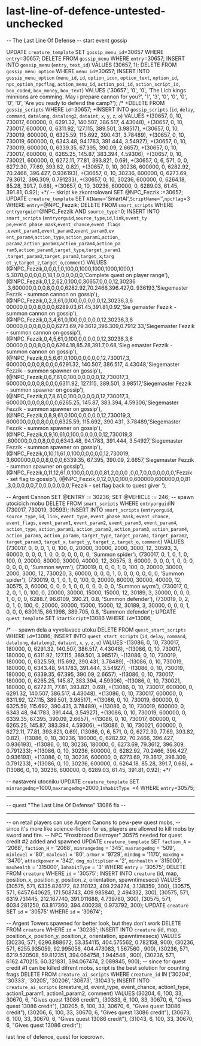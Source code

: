 last-line-of-defence-untested-unchecked
=======================================
-- The Last Line Of Defense
-- start event gossip

UPDATE `creature_template` SET `gossip_menu_id`=30657 WHERE `entry`=30657;
DELETE FROM `gossip_menu` WHERE `entry`=30657;
INSERT INTO `gossip_menu` (`entry`, `text_id`) VALUES (30657, 1);
DELETE FROM `gossip_menu_option` WHERE `menu_id`=30657;
INSERT INTO `gossip_menu_option` (`menu_id`, `id`, `option_icon`, `option_text`, `option_id`, `npc_option_npcflag`, `action_menu_id`, `action_poi_id`, `action_script_id`, `box_coded`, `box_money`, `box_text`) VALUES
('30657', '0', '0', 'The Lich kings minnions are comming. May i prepare cannon for you?', '1', '3', '0', '0', '0', '0', '0', 'Are you ready to defend the camp?');
/*
+DELETE FROM `gossip_scripts` WHERE `id`=30657;
+INSERT INTO `gossip_scripts` (`id`, `delay`, `command`, `datalong`, `datalong2`, `dataint`, `x`, `y`, `z`, `o`) VALUES
+(30657, 0, 10, 730017, 600000, 0, 6291.32, 140.507, 386.517, 4.43048),
+(30657, 0, 10, 730017, 600000, 0, 6311.92, 127.115, 389.501, 3.98517),
+(30657, 0, 10, 730019, 600000, 0, 6325.59, 115.692, 390.431, 3.78489),
+(30657, 0, 10, 730019, 600000, 0, 6343.48, 94.1783, 391.444, 3.54927),
+(30657, 0, 10, 730019, 600000, 0, 6339.35, 67.395, 390.09, 2.6657),
+(30657, 0, 10, 730017, 600000, 0, 6265.25, 145.87, 383.394, 4.59306),
+(30657, 0, 10, 730021, 600000, 0, 6272.11, 77.81, 393.821, 0.69),
+(30657, 0, 6, 571, 0, 0, 6272.30, 77.69, 393.82, 0.82),
+(30657, 0, 10, 30236, 600000, 0, 6282.92, 70.2466, 396.427, 0.936193),
+(30657, 0, 10, 30236, 600000, 0, 6273.69, 79.3612, 396.309, 0.791233),
+(30657, 0, 10, 30236, 600000, 0, 6264.18, 85.28, 391.7, 0.68),
+(30657, 0, 10, 30236, 600000, 0, 6289.03, 61.45, 391.81, 0.92);
+*/
-- skript ke zkontrolovani
SET @NPC_Fezzik :=30657;
UPDATE `creature_template` SET `AIName`='SmartAI',`ScriptName`='',`npcflag`=3 WHERE `entry`=@NPC_Fezzik;
DELETE FROM `smart_scripts` WHERE `entryorguid`=@NPC_Fezzik AND `source_type`=0;
INSERT INTO `smart_scripts` (`entryorguid`,`source_type`,`id`,`link`,`event_ty pe`,`event_phase_mask`,`event_chance`,`event_flags `,`event_param1`,`event_param2`,`event_param3`,`ev ent_param4`,`action_type`,`action_param1`,`action_ param2`,`action_param3`,`action_param4`,`action_pa ram5`,`action_param6`,`target_type`,`target_param1 `,`target_param2`,`target_param3`,`target_x`,`targ et_y`,`target_z`,`target_o`,`comment`) VALUES
(@NPC_Fezzik,0,0,0,1,0,100,0,1000,1000,1000,1000,1 5,3070,0,0,0,0,0,18,1,0,0,0,0,0,0,'Complete quest on player range'),
(@NPC_Fezzik,0,1,2,62,0,100,0,30657,0,0,0,12,30236 ,3,600000,0,0,0,8,0,0,0,6282.92,70.2466,396.427,0. 936193,'Siegemaster Fezzik - summon cannon on gossip'),
(@NPC_Fezzik,0,2,3,61,0,100,0,0,0,0,0,12,30236,3,6 00000,0,0,0,8,0,0,0,6289.03,61.45,391.81,0.92,'Sie gemaster Fezzik - summon cannon on gossip'),
(@NPC_Fezzik,0,3,4,61,0,100,0,0,0,0,0,12,30236,3,6 00000,0,0,0,8,0,0,0,6273.69,79.3612,396.309,0.7912 33,'Siegemaster Fezzik - summon cannon on gossip'),
(@NPC_Fezzik,0,4,5,61,0,100,0,0,0,0,0,12,30236,3,6 00000,0,0,0,8,0,0,0,6264.18,85.28,391.7,0.68,'Sieg emaster Fezzik - summon cannon on gossip'),
(@NPC_Fezzik,0,5,6,61,0,100,0,0,0,0,0,12,730017,3, 600000,0,0,0,8,0,0,0,6291.32, 140.507, 386.517, 4.43048,'Siegemaster Fezzik - summon spawner on gossip'),
(@NPC_Fezzik,0,6,7,61,0,100,0,0,0,0,0,12,730017,3, 600000,0,0,0,8,0,0,0,6311.92, 127.115, 389.501, 3.98517,'Siegemaster Fezzik - summon spawner on gossip'),
(@NPC_Fezzik,0,7,8,61,0,100,0,0,0,0,0,12,730017,3, 600000,0,0,0,8,0,0,0,6265.25, 145.87, 383.394, 4.59306,'Siegemaster Fezzik - summon spawner on gossip'),
(@NPC_Fezzik,0,8,9,61,0,100,0,0,0,0,0,12,730019,3, 600000,0,0,0,8,0,0,0,6325.59, 115.692, 390.431, 3.78489,'Siegemaster Fezzik - summon spawner on gossip'),
(@NPC_Fezzik,0,9,10,61,0,100,0,0,0,0,0,12,730019,3 ,600000,0,0,0,8,0,0,0,6343.48, 94.1783, 391.444, 3.54927,'Siegemaster Fezzik - summon spawner on gossip'),
(@NPC_Fezzik,0,10,11,61,0,100,0,0,0,0,0,12,730019, 3,600000,0,0,0,8,0,0,0,6339.35, 67.395, 390.09, 2.6657,'Siegemaster Fezzik - summon spawner on gossip'),
(@NPC_Fezzik,0,11,12,61,0,100,0,0,0,0,0,81,2,0,0,0 ,0,0,7,0,0,0,0,0,0,0,'Fezzik - set flag to gossip'),
(@NPC_Fezzik,0,12,0,1,0,100,0,600000,600000,0,0,81 ,3,0,0,0,0,0,7,0,0,0,0,0,0,0,'Fezzik - set flag back to quest giver ');



-- Argent Cannon
SET @ENTRY := 30236;
SET @VEHICLE := 246;
-- spawn utocicich mobu
DELETE FROM `smart_scripts` WHERE `entryorguid`IN (730017, 730019, 30593);
INSERT INTO `smart_scripts` (`entryorguid`, `source_type`, `id`, `link`, `event_type`, `event_phase_mask`, `event_chance`, `event_flags`, `event_param1`, `event_param2`, `event_param3`, `event_param4`, `action_type`, `action_param1`, `action_param2`, `action_param3`, `action_param4`, `action_param5`, `action_param6`, `target_type`, `target_param1`, `target_param2`, `target_param3`, `target_x`, `target_y`, `target_z`, `target_o`, `comment`) VALUES
(730017, 0, 0, 0, 1, 0, 100, 0, 20000, 30000, 2000, 3000, 12, 30593, 3, 60000, 0, 0, 0, 1, 0, 0, 0, 0, 0, 0, 0, 'Summon spider'),
(730017, 0, 1, 0, 1, 0, 100, 0, 20000, 80000, 30000, 40000, 12, 30575, 3, 60000, 0, 0, 0, 1, 0, 0, 0, 0, 0, 0, 0, 'Summon wyrm'),
(730019, 0, 0, 0, 1, 0, 100, 0, 20000, 30000, 2000, 3000, 12, 730020, 3, 60000, 0, 0, 0, 1, 0, 0, 0, 0, 0, 0, 0, 'Summon spider'),
(730019, 0, 1, 0, 1, 0, 100, 0, 20000, 80000, 30000, 40000, 12, 30575, 3, 60000, 0, 0, 0, 1, 0, 0, 0, 0, 0, 0, 0, 'Summon wyrm'),
(730017, 0, 2, 0, 1, 0, 100, 0, 20000, 30000, 15000, 15000, 12, 30189, 3, 30000, 0, 0, 0, 1, 0, 0, 0, 6288.7, 96.6109, 390.21, 0.8, 'Summon defender'),
(730019, 0, 2, 0, 1, 0, 100, 0, 20000, 30000, 15000, 15000, 12, 30189, 3, 30000, 0, 0, 0, 1, 0, 0, 0, 6301.15, 86.1998, 389.705, 0.8, 'Summon defender');
UPDATE `quest_template` SET `StartScript`=13086 WHERE `Id`=13086;

/*
-- spawn dela a vyvolavace utoku
DELETE FROM `quest_start_scripts` WHERE `id`=13086;
INSERT INTO `quest_start_scripts` (`id`, `delay`, `command`, `datalong`, `datalong2`, `dataint`, `x`, `y`, `z`, `o`) VALUES
-(13086, 0, 10, 730017, 180000, 0, 6291.32, 140.507, 386.517, 4.43048),
-(13086, 0, 10, 730017, 180000, 0, 6311.92, 127.115, 389.501, 3.98517),
-(13086, 0, 10, 730019, 180000, 0, 6325.59, 115.692, 390.431, 3.78489),
-(13086, 0, 10, 730019, 180000, 0, 6343.48, 94.1783, 391.444, 3.54927),
-(13086, 0, 10, 730019, 180000, 0, 6339.35, 67.395, 390.09, 2.6657),
-(13086, 0, 10, 730017, 180000, 0, 6265.25, 145.87, 383.394, 4.59306),
-(13086, 0, 10, 730021, 180000, 0, 6272.11, 77.81, 393.821, 0.69),
+(13086, 0, 10, 730017, 600000, 0, 6291.32, 140.507, 386.517, 4.43048),
+(13086, 0, 10, 730017, 600000, 0, 6311.92, 127.115, 389.501, 3.98517),
+(13086, 0, 10, 730019, 600000, 0, 6325.59, 115.692, 390.431, 3.78489),
+(13086, 0, 10, 730019, 600000, 0, 6343.48, 94.1783, 391.444, 3.54927),
+(13086, 0, 10, 730019, 600000, 0, 6339.35, 67.395, 390.09, 2.6657),
+(13086, 0, 10, 730017, 600000, 0, 6265.25, 145.87, 383.394, 4.59306),
+(13086, 0, 10, 730021, 600000, 0, 6272.11, 77.81, 393.821, 0.69),
(13086, 0, 6, 571, 0, 0, 6272.30, 77.69, 393.82, 0.82),
-(13086, 0, 10, 30236, 180000, 0, 6282.92, 70.2466, 396.427, 0.936193),
-(13086, 0, 10, 30236, 180000, 0, 6273.69, 79.3612, 396.309, 0.791233);
+(13086, 0, 10, 30236, 600000, 0, 6282.92, 70.2466, 396.427, 0.936193),
+(13086, 0, 10, 30236, 600000, 0, 6273.69, 79.3612, 396.309, 0.791233),
+(13086, 0, 10, 30236, 600000, 0, 6264.18, 85.28, 391.7, 0.68),
+(13086, 0, 10, 30236, 600000, 0, 6289.03, 61.45, 391.81, 0.92);
+*/

-- nastaveni utocniku
UPDATE `creature_template` SET `minrangedmg`=1000,`maxrangedmg`=2000,`InhabitType `=4 WHERE `entry`=30575;

-- ------------------------------------------ --
-- quest "The Last Line Of Defense" 13086 fix --
-- ------------------------------------------ --

-- on retail players can use Argent Canons to pew-pew quest mobs,
-- since it's more like science-fiction for us, players are allowed to kill mobs by sword and fire.
-- NPC "Frostbrood Destroyer" 30575 needed for quest credit #2 added and spawned
UPDATE `creature_template`
SET
`faction_A` = '2068',
`faction_H` = '2068',
`minrangedmg` = '345',
`maxrangedmg` = '509',
`minlevel` = '80',
`maxlevel` = '80',
`armor` = '9729',
`mindmg` = '1170',
`maxdmg` = '3470',
`attackpower` = '342',
`dmg_multiplier` = '2',
`minhealth` = '315000',
`maxhealth` = '315000',
`InhabitType` = '3'
WHERE
`entry` = '30575';
DELETE FROM `creature` WHERE `id` = '30575';
INSERT INTO `creature` (id, map, position_x, position_y, position_z, orientation, spawntimesecs) VALUES
(30575, 571, 6335.826172, 82.110123, 409.224274, 3.138359, 300),
(30575, 571, 6457.640625, 171.508743, 409.985840, 2.494332, 300),
(30575, 571, 6319.731445, 212.167740, 391.011688, 4.739780, 300),
(30575, 571, 6034.281250, 63.817360, 394.400238, 0.973792, 300);
UPDATE `creature`
SET
`id` = '30575'
WHERE
`id` = '30674';

-- Argent Towers spawned for better look, but they don't work
DELETE FROM `creature` WHERE `id` = '30236';
INSERT INTO `creature` (id, map, position_x, position_y, position_z, orientation, spawntimesecs) VALUES
(30236, 571, 6296.888672, 53.354115, 404.575562, 0.782158, 900),
(30236, 571, 6255.935059, 92.995056, 404.473083, 1.567560
, 900),
(30236, 571, 6219.520508, 59.812351, 394.064758, 1.944548
, 900),
(30236, 571, 6162.470215, 60.321831, 394.067474, 2.089845, 900);
-- since for quest credit #1 can be killed difrent mobs, script is the best solution for counting frags
DELETE FROM `creature_ai_scripts` WHERE `creature_id` IN ('30204', '30333', '30205', '30206', '30673', '31043');
INSERT INTO `creature_ai_scripts` (creature_id, event_type, event_chance, action1_type, action1_param1, action1_param2, comment) VALUES
(30204, 6, 100, 33, 30670, 6, "Gives quest 13086 credit"),
(30333, 6, 100, 33, 30670, 6, "Gives quest 13086 credit"),
(30205, 6, 100, 33, 30670, 6, "Gives quest 13086 credit"),
(30206, 6, 100, 33, 30670, 6, "Gives quest 13086 credit"),
(30673, 6, 100, 33, 30670, 6, "Gives quest 13086 credit"),
(31043, 6, 100, 33, 30670, 6, "Gives quest 13086 credit");

last line of defence, quest for icecrown.